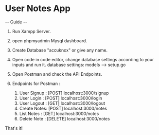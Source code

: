 # User Notes App

-- Guide --

1. Run Xampp Server.
2. open phpmyadmin Mysql dashboard.
3. Create Database "accuknox" or give any name.

4. Open code in code editor, change database settings according to your inputs and run it.
	database settings: models --> setup.go

5. Open Postman and check the API Endpoints.

6. Endpoints for Postman : 
	1. User Signup : [POST]   localhost:3000/signup
	2. User Login  : [POST]   localhost:3000/login
	3. User Logout : [GET]    localhost:3000/logout
	4. Create Notes: [POST]   localhost:3000/notes
	5. List Notes  : [GET]    localhost:3000/notes
	6. Delete Note : [DELETE] localhost:3000/notes	

That's it!
